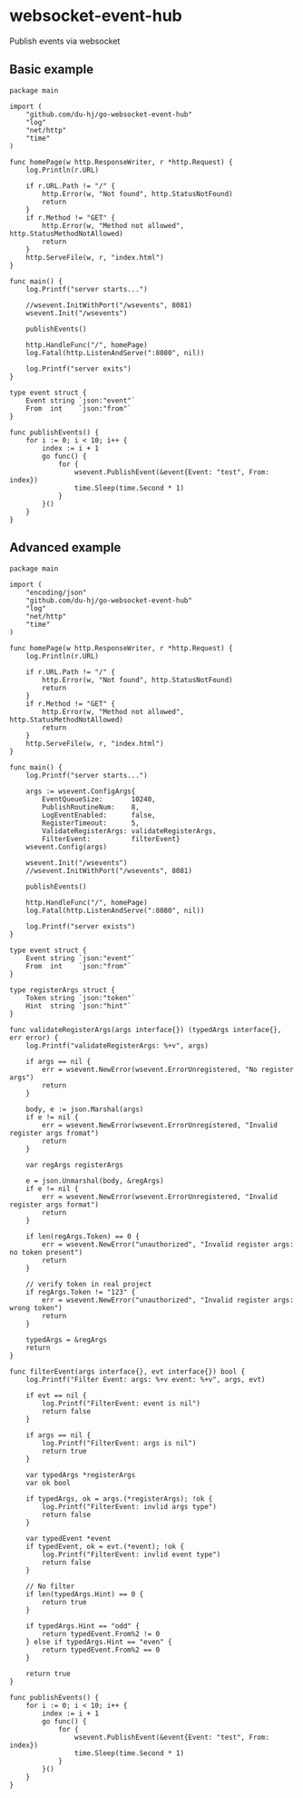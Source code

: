 # websocket-event-hub

Publish events via websocket

## Basic example

    package main

    import (
        "github.com/du-hj/go-websocket-event-hub"
        "log"
        "net/http"
        "time"
    )

    func homePage(w http.ResponseWriter, r *http.Request) {
        log.Println(r.URL)

        if r.URL.Path != "/" {
            http.Error(w, "Not found", http.StatusNotFound)
            return
        }
        if r.Method != "GET" {
            http.Error(w, "Method not allowed", http.StatusMethodNotAllowed)
            return
        }
        http.ServeFile(w, r, "index.html")
    }

    func main() {
        log.Printf("server starts...")

        //wsevent.InitWithPort("/wsevents", 8081)
        wsevent.Init("/wsevents")

        publishEvents()

        http.HandleFunc("/", homePage)
        log.Fatal(http.ListenAndServe(":8080", nil))

        log.Printf("server exits")
    }

    type event struct {
        Event string `json:"event"`
        From  int    `json:"from"`
    }

    func publishEvents() {
        for i := 0; i < 10; i++ {
            index := i + 1
            go func() {
                for {
                    wsevent.PublishEvent(&event{Event: "test", From: index})
                    time.Sleep(time.Second * 1)
                }
            }()
        }
    }

## Advanced example

    package main

    import (
        "encoding/json"
        "github.com/du-hj/go-websocket-event-hub"
        "log"
        "net/http"
        "time"
    )

    func homePage(w http.ResponseWriter, r *http.Request) {
        log.Println(r.URL)

        if r.URL.Path != "/" {
            http.Error(w, "Not found", http.StatusNotFound)
            return
        }
        if r.Method != "GET" {
            http.Error(w, "Method not allowed", http.StatusMethodNotAllowed)
            return
        }
        http.ServeFile(w, r, "index.html")
    }

    func main() {
        log.Printf("server starts...")

        args := wsevent.ConfigArgs{
            EventQueueSize:       10240,
            PublishRoutineNum:    8,
            LogEventEnabled:      false,
            RegisterTimeout:      5,
            ValidateRegisterArgs: validateRegisterArgs,
            FilterEvent:          filterEvent}
        wsevent.Config(args)

        wsevent.Init("/wsevents")
        //wsevent.InitWithPort("/wsevents", 8081)

        publishEvents()

        http.HandleFunc("/", homePage)
        log.Fatal(http.ListenAndServe(":8080", nil))

        log.Printf("server exists")
    }

    type event struct {
        Event string `json:"event"`
        From  int    `json:"from"`
    }

    type registerArgs struct {
        Token string `json:"token"`
        Hint  string `json:"hint"`
    }

    func validateRegisterArgs(args interface{}) (typedArgs interface{}, err error) {
        log.Printf("validateRegisterArgs: %+v", args)

        if args == nil {
            err = wsevent.NewError(wsevent.ErrorUnregistered, "No register args")
            return
        }

        body, e := json.Marshal(args)
        if e != nil {
            err = wsevent.NewError(wsevent.ErrorUnregistered, "Invalid register args fromat")
            return
        }

        var regArgs registerArgs

        e = json.Unmarshal(body, &regArgs)
        if e != nil {
            err = wsevent.NewError(wsevent.ErrorUnregistered, "Invalid register args format")
            return
        }

        if len(regArgs.Token) == 0 {
            err = wsevent.NewError("unauthorized", "Invalid register args: no token present")
            return
        }

        // verify token in real project
        if regArgs.Token != "123" {
            err = wsevent.NewError("unauthorized", "Invalid register args: wrong token")
            return
        }

        typedArgs = &regArgs
        return
    }

    func filterEvent(args interface{}, evt interface{}) bool {
        log.Printf("Filter Event: args: %+v event: %+v", args, evt)

        if evt == nil {
            log.Printf("FilterEvent: event is nil")
            return false
        }

        if args == nil {
            log.Printf("FilterEvent: args is nil")
            return true
        }

        var typedArgs *registerArgs
        var ok bool

        if typedArgs, ok = args.(*registerArgs); !ok {
            log.Printf("FilterEvent: invlid args type")
            return false
        }

        var typedEvent *event
        if typedEvent, ok = evt.(*event); !ok {
            log.Printf("FilterEvent: invlid event type")
            return false
        }

        // No filter
        if len(typedArgs.Hint) == 0 {
            return true
        }

        if typedArgs.Hint == "odd" {
            return typedEvent.From%2 != 0
        } else if typedArgs.Hint == "even" {
            return typedEvent.From%2 == 0
        }

        return true
    }

    func publishEvents() {
        for i := 0; i < 10; i++ {
            index := i + 1
            go func() {
                for {
                    wsevent.PublishEvent(&event{Event: "test", From: index})
                    time.Sleep(time.Second * 1)
                }
            }()
        }
    }

